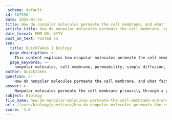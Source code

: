 ```yaml
---
_schema: default
id: 167550
date: 2025-01-31
title: How do nonpolar molecules permeate the cell membrane, and what factors affect their permeability?
article_title: How do nonpolar molecules permeate the cell membrane, and what factors affect their permeability?
date_format: MMM DD, YYYY
post_on_text: Posted on
seo:
  title: QuickTakes | Biology
  page_description: >-
    This content explains how nonpolar molecules permeate the cell membrane through simple diffusion, highlighting factors such as molecular size, hydrophobic characteristics, concentration gradients, membrane fluidity, temperature, and cholesterol presence.
  page_keywords: >-
    nonpolar molecules, cell membrane, permeability, simple diffusion, molecular size, hydrophobic nature, concentration gradient, membrane fluidity, temperature, cholesterol
author: QuickTakes
question: >-
    How do nonpolar molecules permeate the cell membrane, and what factors affect their permeability?
answer: >-
    Nonpolar molecules permeate the cell membrane primarily through a process known as simple diffusion. This process allows small, nonpolar molecules to move directly across the lipid bilayer without the need for transport proteins. The key factors that affect the permeability of nonpolar molecules through the cell membrane include:\n\n1. **Molecular Size**: Smaller nonpolar molecules, such as oxygen (O₂) and carbon dioxide (CO₂), can easily diffuse through the lipid bilayer due to their size. Larger nonpolar molecules may face more resistance.\n\n2. **Hydrophobic Nature**: Nonpolar molecules are hydrophobic, meaning they do not interact favorably with water. This characteristic allows them to pass through the hydrophobic core of the phospholipid bilayer, which is composed of the fatty acid tails of phospholipids that aggregate to minimize exposure to water.\n\n3. **Concentration Gradient**: The movement of nonpolar molecules across the membrane occurs along a concentration gradient, meaning they will diffuse from areas of higher concentration to areas of lower concentration. The steeper the gradient, the faster the rate of diffusion.\n\n4. **Membrane Fluidity**: The fluidity of the membrane, influenced by the composition of phospholipids and the presence of cholesterol, also affects permeability. Unsaturated fatty acids increase fluidity, allowing for easier passage of nonpolar molecules, while saturated fatty acids decrease fluidity.\n\n5. **Temperature**: Higher temperatures can increase membrane fluidity, enhancing the permeability of nonpolar molecules. Conversely, lower temperatures may reduce fluidity and permeability.\n\n6. **Presence of Cholesterol**: Cholesterol molecules interspersed within the phospholipid bilayer help maintain membrane fluidity across varying temperatures. This stabilization can affect how easily nonpolar molecules can diffuse through the membrane.\n\nIn summary, nonpolar molecules can permeate the cell membrane effectively due to their small size, hydrophobic nature, and the influence of concentration gradients, membrane fluidity, temperature, and cholesterol content. This selective permeability is crucial for maintaining the internal environment of the cell and facilitating the exchange of essential substances.
subject: Biology
file_name: how-do-nonpolar-molecules-permeate-the-cell-membrane-and-what-factors-affect-their-permeability.md
url: /learn/biology/questions/how-do-nonpolar-molecules-permeate-the-cell-membrane-and-what-factors-affect-their-permeability
score: -1.0
---
```


&nbsp;